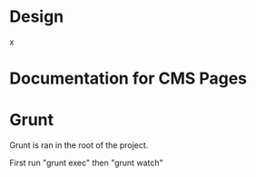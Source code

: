 # **Design** #
x

# **Documentation for CMS Pages** #


# **Grunt** #
Grunt is ran in the root of the project.

First run "grunt exec"
then "grunt watch"
